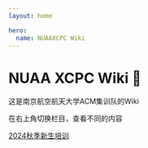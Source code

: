 ```yaml
---
layout: home

hero:
  name: NUAAXCPC Wiki
---
```


# NUAA XCPC Wiki :partying_face:

这是南京航空航天大学ACM集训队的Wiki 

在右上角切换栏目，查看不同的内容

[2024秋季新生培训](/2024fall)

